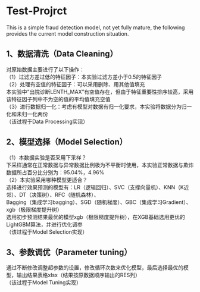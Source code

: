 # Test-Projrct
This is a simple fraud detection model, not yet fully mature, the following provides the current model construction situation.

## 1、数据清洗（Data Cleaning）<br>
对原始数据主要进行了以下操作：<br>
（1）过滤方差过低的特征因子：本实验过滤方差小于0.5的特征因子 <br>
（2）处理有空值的特征因子：可以采用删除、用其他值填充 <br>
本实验中“出院诊断LENTH_MAX”有空值存在，但由于特征重要性排序较高，采用该特征因子列中不为空的值的平均值填充空值<br>
（3）进行数据归一化：考虑有模型对数据有归一化要求，本实验将数据分为归一化和未归一化两份<br>
（该过程于Data Processing实现）

## 2、模型选择（Model Selection）<br>
（1）本数据实验是否采用下采样？<br>
下采样通常在正常数据与异常数据比例极为不平衡时使用，本实验正常数据与欺诈数据所占百分比分别为：95.04%，4.96% <br>
（2）本实验采用哪种模型更适合？<br>
选择进行效果预测的模型有：LR（逻辑回归）、SVC（支撑向量机）、KNN（K近邻）、DT（决策树）、RFC（随机森林）、<br>
Bagging（集成学习bagging）、SGD（随机梯度）、GBC（集成学习Gradient）、xgb（极限梯度提升树）<br>
选用初步预测结果最优的模型xgb（极限梯度提升树），在XGB基础选用更优的LightGBM算法，并进行优化调参<br>
（该过程于Model Selection实现）

## 3、参数调优（Parameter tuning）<br>
通过不断修改调整超参数的设置，修改循环次数来优化模型，最后选择最优的模型，输出结果表格xlsx（结果按原数据顺序输出的RES列）<br>
（该过程于Model Tuning实现）

